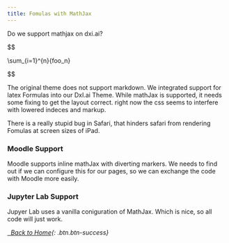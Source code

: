 ```yaml
---
title: Fomulas with MathJax
---
```


Do we support mathjax on dxi.ai?

$$

\sum_{i=1}^{n}{foo_n}

$$

The original theme does not support markdown. We integrated support for latex Formulas into our DxI.ai Theme. While mathJax is supported, it needs some fixing to get the layout correct. right now the css seems to interfere with lowered indeces and markup. 

There is a really stupid bug in Safari, that hinders safari from rendering Fomulas at screen sizes of iPad. 

### Moodle Support

Moodle supports inline mathJax with diverting markers. We needs to find out if we can configure this for our pages, so we can exchange the code with Moodle more easily.

### Jupyter Lab Support 

Jupyer Lab uses a vanilla coniguration of MathJax. Which is nice, so all code will just work. 

[<i class="fa fa-lf fa-home"/> &nbsp; Back to Home](https://www.dxi.ai/tmppages/){: .btn.btn-success}
